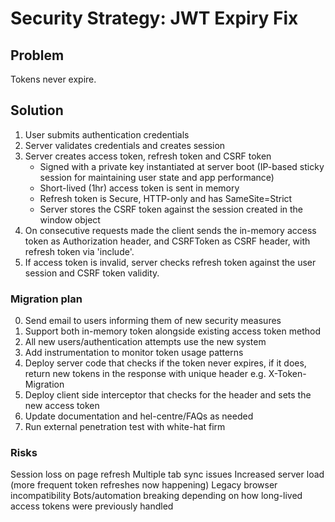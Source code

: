 # Security Strategy: JWT Expiry Fix
## Problem
Tokens never expire.

## Solution
1. User submits authentication credentials
2. Server validates credentials and creates session
3. Server creates access token, refresh token and CSRF token
   - Signed with a private key instantiated at server boot (IP-based sticky session for maintaining user state and app performance)
   - Short-lived (1hr) access token is sent in memory
   - Refresh token is Secure, HTTP-only and has SameSite=Strict
   - Server stores the CSRF token against the session created in the window object
4. On consecutive requests made the client sends the in-memory access token as Authorization header, and CSRFToken as CSRF header, with refresh token via 'include'.
5. If access token is invalid, server checks refresh token against the user session and CSRF token validity. 

### Migration plan

0. Send email to users informing them of new security measures
1. Support both in-memory token alongside existing access token method
2. All new users/authentication attempts use the new system
3. Add instrumentation to monitor token usage patterns
4. Deploy server code that checks if the token never expires, if it does, return new tokens in the response with unique header e.g. X-Token-Migration
5. Deploy client side interceptor that checks for the header and sets the new access token
6. Update documentation and hel-centre/FAQs as needed
7. Run external penetration test with white-hat firm


### Risks

Session loss on page refresh
Multiple tab sync issues
Increased server load (more frequent token refreshes now happening)
Legacy browser incompatibility
Bots/automation breaking depending on how long-lived access tokens were previously handled
